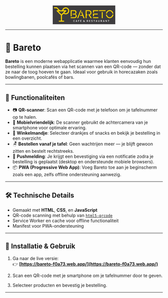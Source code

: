 
<p align="center">
  <img src="images/logo2.png" alt="Bareto Logo" width="200"/>
</p>

---
# 🍻 Bareto

**Bareto** is een moderne webapplicatie waarmee klanten eenvoudig hun bestelling kunnen plaatsen via het scannen van een QR-code — zonder dat ze naar de toog hoeven te gaan. Ideaal voor gebruik in horecazaken zoals bowlingbanen, poolcafés of bars.

---

## 🚀 Functionaliteiten

- 📷 **QR-scanner**: Scan een QR-code met je telefoon om je tafelnummer op te halen.
- 📱 **Mobielvriendelijk**: De scanner gebruikt de achtercamera van je smartphone voor optimale ervaring.
- 🛒 **Winkelmandje**: Selecteer drankjes of snacks en bekijk je bestelling in een overzicht.
- 🪑 **Bestellen vanaf je tafel**: Geen wachtrijen meer — je blijft gewoon zitten en bestelt rechtstreeks.
- 🔔 **Pushmelding**: Je krijgt een bevestiging via een notificatie zodra je bestelling is geplaatst (desktop en ondersteunde mobiele browsers).
- 📦 **PWA (Progressive Web App)**: Voeg Bareto toe aan je beginscherm zoals een app, zelfs offline ondersteuning aanwezig.

---

## 🛠️ Technische Details

- Gemaakt met **HTML**, **CSS**, en **JavaScript**
- QR-code scanning met behulp van [`html5-qrcode`](https://github.com/mebjas/html5-qrcode)
- Service Worker en cache voor offline functionaliteit
- Manifest voor PWA-ondersteuning

---

## 🔧 Installatie & Gebruik

1. Ga naar de live versie:  
👉 **[https://bareto-f0a73.web.app/](https://bareto-f0a73.web.app/)**

2. Scan een QR-code met je smartphone om je tafelnummer door te geven.

3. Selecteer producten en bevestig je bestelling.

---
